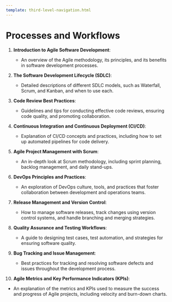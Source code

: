 ```yaml
---
template: third-level-navigation.html
---
```


# Processes and Workflows

1. **Introduction to Agile Software Development**:
   * An overview of the Agile methodology, its principles, and its benefits in software development processes.

2. **The Software Development Lifecycle (SDLC)**:
   * Detailed descriptions of different SDLC models, such as Waterfall, Scrum, and Kanban, and when to use each.

3. **Code Review Best Practices**:
   * Guidelines and tips for conducting effective code reviews, ensuring code quality, and promoting collaboration.

4. **Continuous Integration and Continuous Deployment (CI/CD)**:
   * Explanation of CI/CD concepts and practices, including how to set up automated pipelines for code delivery.

5. **Agile Project Management with Scrum**:
   * An in-depth look at Scrum methodology, including sprint planning, backlog management, and daily stand-ups.

6. **DevOps Principles and Practices**:
   * An exploration of DevOps culture, tools, and practices that foster collaboration between development and operations teams.

7. **Release Management and Version Control**:
   * How to manage software releases, track changes using version control systems, and handle branching and merging strategies.

8. **Quality Assurance and Testing Workflows**:
   * A guide to designing test cases, test automation, and strategies for ensuring software quality.

9. **Bug Tracking and Issue Management**:
   * Best practices for tracking and resolving software defects and issues throughout the development process.

10. **Agile Metrics and Key Performance Indicators (KPIs)**:
   * An explanation of the metrics and KPIs used to measure the success and progress of Agile projects, including velocity and burn-down charts.
